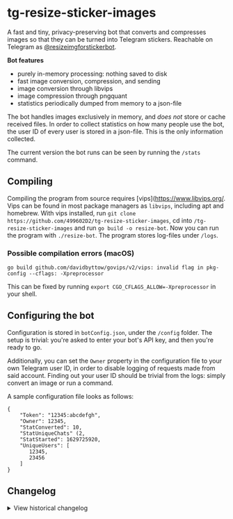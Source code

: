 # tg-resize-sticker-images
A fast and tiny, privacy-preserving bot that converts and compresses images so that they can be turned into Telegram stickers. Reachable on Telegram as [@resizeimgforstickerbot](https://t.me/resizeimgforstickerbot).

**Bot features**
- purely in-memory processing: nothing saved to disk
- fast image conversion, compression, and sending
- image conversion through libvips
- image compression through pngquant
- statistics periodically dumped from memory to a json-file

The bot handles images exclusively in memory, and _does not_ store or cache received files. In order to collect statistics on how many people use the bot, the user ID of every user is stored in a json-file. This is the only information collected.

The current version the bot runs can be seen by running the `/stats` command.

## Compiling
Compiling the program from source requires [vips](https://www.libvips.org/. Vips can be found in most package managers as `libvips`, including apt and homebrew. With vips installed, run `git clone https://github.com/499602D2/tg-resize-sticker-images`, cd into `/tg-resize-sticker-images` and run `go build -o resize-bot`. Now you can run the program with `./resize-bot`. The program stores log-files under `/logs`.

### Possible compilation errors (macOS)
    go build github.com/davidbyttow/govips/v2/vips: invalid flag in pkg-config --cflags: -Xpreprocessor

This can be fixed by running `export CGO_CFLAGS_ALLOW=-Xpreprocessor` in your shell.


## Configuring the bot
Configuration is stored in `botConfig.json`, under the `/config` folder. The setup is trivial: you're asked to enter your bot's API key, and then you're ready to go.

Additionally, you can set the `Owner` property in the configuration file to your own Telegram user ID, in order to disable logging of requests made from said account. Finding out your user ID should be trivial from the logs: simply convert an image or run a command.

A sample configuration file looks as follows:

```
{
    "Token": "12345:abcdefgh",
    "Owner": 12345,
    "StatConverted": 10,
    "StatUniqueChats" (2,
    "StatStarted": 1629725920,
    "UniqueUsers": [
       12345,
       23456
    ]
}
```

## Changelog
<details>
  <summary>View historical changelog</summary>

0.0.0 (2021.03.29): started

1.0.0 (2021.05.15): first go implementation

1.1.0 (2021.05.16): keeping track of unique chats, binsearch

1.2.0 (2021.05.17): callback buttons for /stats

1.3.0 (2021.05.17): image compression with pngquant

1.3.1 (2021.05.19): bug fixes, error handling

1.4.0 (2021.08.22): error handling, local API support, handle interrupts

1.4.1 (2021.08.25): logging changes to reduce disk writes

1.5.0 (2021.08.30): added anti-spam measures, split the program into modules

1.5.1 (2021.09.01): fix concurrent map writes

1.5.2 (2021.09.09): improvements to spam management

1.5.3 (2021.09.10): address occasional runtime errors

1.5.4 (2021.09.13): tweaks to file names

1.5.5 (2021.09.15): tweaks to error messages, memory

1.5.6 (2021.09.27): logging improvements, add anti-spam insights

1.5.7 (2021.09.30): callbacks for /spam, logging

1.5.8 (2021.11.11): improvements to /spam command, bump telebot + core

1.6.0 (2021.11.13): implement a message send queue, locks for config

1.6.1 (2021.11.13): send error messages with queue

1.6.2 (2021.11.14): add session struct, simplify media handling, add webp support

1.6.3 (2021.11.15): log dl/resize failures, improve /start

1.6.4 (2021.11.15): don't store chat ID on /start

1.7.0 (2021.12.08): upgrade to telebot v3 and migrate code

1.7.1 (2021.12.21): code refactor, bump deps

1.8.0 (2022.02.01): rewrite resize function, optimize download flow, remove local API code, refactor code, small fixes
</details>
